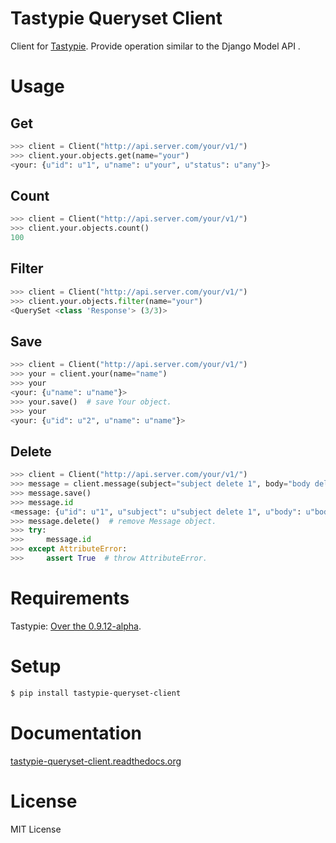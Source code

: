 Tastypie Queryset Client
========================

Client for [Tastypie](https://github.com/toastdriven/django-tastypie). Provide operation similar to the Django Model API .

Usage
=====

Get
------
```python
>>> client = Client("http://api.server.com/your/v1/")
>>> client.your.objects.get(name="your")
<your: {u"id": u"1", u"name": u"your", u"status": u"any"}>
```

Count
------
```python
>>> client = Client("http://api.server.com/your/v1/")
>>> client.your.objects.count()
100
```

Filter
------
```python
>>> client = Client("http://api.server.com/your/v1/")
>>> client.your.objects.filter(name="your")
<QuerySet <class 'Response'> (3/3)>
```

Save
----
```python
>>> client = Client("http://api.server.com/your/v1/")
>>> your = client.your(name="name")
>>> your
<your: {u"name": u"name"}>
>>> your.save()  # save Your object.
>>> your
<your: {u"id": u"2", u"name": u"name"}>
```

Delete
------
```python
>>> client = Client("http://api.server.com/your/v1/")
>>> message = client.message(subject="subject delete 1", body="body delete 1")
>>> message.save()
>>> message.id
<message: {u"id": u"1", u"subject": u"subject delete 1", u"body": u"body delete 1"}>
>>> message.delete()  # remove Message object.
>>> try:
>>>     message.id
>>> except AttributeError:
>>>     assert True  # throw AttributeError.
```

Requirements
=============

Tastypie: [Over the 0.9.12-alpha](https://github.com/toastdriven/django-tastypie/commit/daca57ad5f62afcf1ffacaaf77bc3715a1b9a04f).

Setup
=====
```bash
$ pip install tastypie-queryset-client
```

Documentation
==============

[tastypie-queryset-client.readthedocs.org](http://tastypie-queryset-client.readthedocs.org)


License
=======
MIT License
